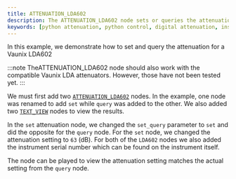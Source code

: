 ```yaml
---
title: ATTENUATION_LDA602
description: The ATTENUATION_LDA602 node sets or queries the attenuation from a Vaunix LDA602.
keywords: [python attenuation, python control, digital attenuation, instrument, python, Vaunix, LDA602, attenuation]
---
```


In this example, we demonstrate how to set and query the attenuation for a Vaunix LDA602

:::note
TheATTENUATION_LDA602 node should also work with the compatible Vaunix LDA attenuators. However, those have not been tested yet.
:::

We must first add two [`ATTENUATION_LDA602`](https://github.com/flojoy-ai/nodes/tree/develop/IO/INSTRUMENTS/\ATTENUATORS\LDA\LDA602\ATTENUATION_LDA602) nodes. In the example, one node was renamed to add `set` while `query` was added to the other. We also added two [`TEXT_VIEW`](https://github.com/flojoy-ai/nodes/blob/develop/VISUALIZERS/DATA_STRUCTURE/TEXT_VIEW/TEXT_VIEW.py) nodes to view the results.

In the `set` attenuation node, we changed the `set_query` parameter to `set` and did the opposite for the `query` node. For the `set` node, we changed the attenuation setting to `63` (dB). For both of the `LDA602` nodes we also added the instrument serial number which can be found on the instrument itself.

The node can be played to view the attenuation setting matches the actual setting from the `query` node.
